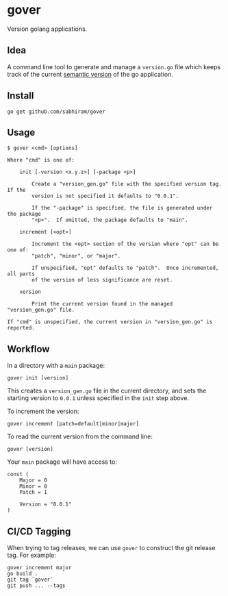 # gover

Version golang applications.

## Idea

A command line tool to generate and manage a `version.go` file which keeps track of the current [semantic version](https://semver.org/) of the go application.

## Install

```
go get github.com/sabhiram/gover
```

## Usage

```
$ gover <cmd> [options]

Where "cmd" is one of:

    init [-version <x.y.z>] [-package <p>]

        Create a "version_gen.go" file with the specified version tag.  If the
        version is not specified it defaults to "0.0.1".

        If the "-package" is specified, the file is generated under the package
        "<p>".  If omitted, the package defaults to "main".

    increment [<opt>]

        Increment the <opt> section of the version where "opt" can be one of:
        "patch", "minor", or "major".

        If unspecified, "opt" defaults to "patch".  Once incremented, all parts
        of the version of less significance are reset.

    version

        Print the current version found in the managed "version_gen.go" file.

If "cmd" is unspecified, the current version in "version_gen.go" is reported.
```

## Workflow

In a directory with a `main` package:
```
gover init [version]
```

This creates a `version_gen.go` file in the current directory, and sets the starting version to `0.0.1` unless specified in the `init` step above.

To increment the version:
```
gover increment [patch=default|minor|major]
```

To read the current version from the command line:
```
gover [version]
```

Your `main` package will have access to:
```
const (
    Major = 0
    Minor = 0
    Patch = 1

    Version = "0.0.1"
)
```

## CI/CD Tagging

When trying to tag releases, we can use `gover` to construct the git release tag.  For example:

```
gover increment major
go build .
git tag `gover`
git push ... --tags
```
